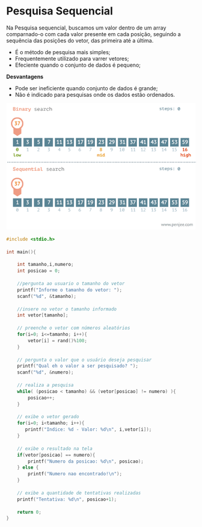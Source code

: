 # Pesquisa Sequencial

Na Pesquisa sequencial, buscamos um valor dentro de um array comparnado-o com cada valor presente em cada posição, seguindo a sequência das posições do vetor, das primeira até a última.

- É o método de pesquisa mais simples;
- Frequentemente utilizado para varrer vetores;
- Efeciente quando o conjunto de dados é pequeno;

**Desvantagens**

- Pode ser ineficiente quando  conjunto de dados é grande;
- Não é indicado para pesquisas onde os dados estão ordenados.

<img src="images/binary-and-linear-search-animations.gif" alt="Pesquisa Sequencial">

```c
#include <stdio.h>

int main(){

    int tamanho,i,numero;
    int posicao = 0;

    //pergunta ao usuario o tamanho do vetor
    printf("Informe o tamanho do vetor: ");
    scanf("%d", &tamanho);

    //insere no vetor o tamanho informado
    int vetor[tamanho];

    // preenche o vetor com números aleatórios
    for(i=0; i<=tamanho; i++){
        vetor[i] = rand()%100;
    }

    // pergunta o valor que o usuário deseja pesquisar
    printf("Qual eh o valor a ser pesquisado? ");
    scanf("%d", &numero);

    // realiza a pesquisa
    while( (posicao < tamanho) && (vetor[posicao] != numero) ){
        posicao++;
    }

    // exibe o vetor gerado
    for(i=0; i<tamanho; i++){
       printf("Indice: %d - Valor: %d\n", i,vetor[i]);
    }

    // exibe o resultado na tela
    if(vetor[posicao] == numero){
        printf("Numero da posicao: %d\n", posicao);
    } else {
        printf("Numero nao encontrado!\n");
    }

    // exibe a quantidade de tentativas realizadas
    printf("Tentativa: %d\n", posicao+1);

    return 0;
}
```